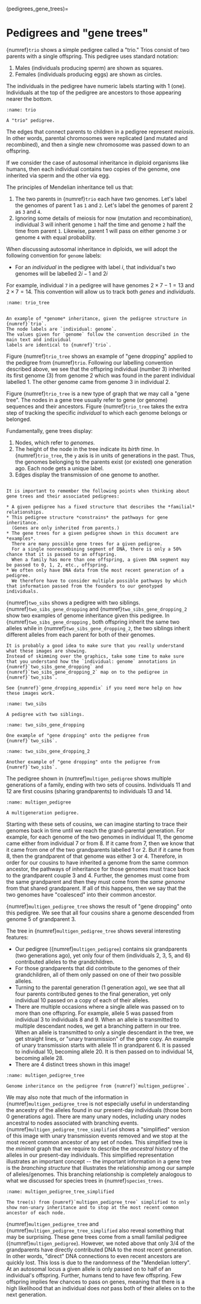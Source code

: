 (pedigrees_gene_trees)=
# Pedigrees and "gene trees"

{numref}`trio` shows a simple pedigree called a "trio."
Trios consist of two parents with a single offspring.
This pedigree uses standard notation:
1. Males (individuals producing sperm) are shown as squares.
2. Females (individuals producing eggs) are shown as circles.

The individuals in the pedigree have numeric labels starting with 1 (one).
Individuals at the top of the pedigree are ancestors to those appearing nearer the bottom.

```{figure} ../figures/trio.png
:name: trio

A "trio" pedigree.
```

The edges that connect parents to children in a pedigree represent *meiosis*.
In other words, parental chromosomes were replicated (and mutated and recombined), and then a single new chromosome was passed down to an offspring.

If we consider the case of autosomal inheritance in diploid organisms like humans, then each individual contains two copies of the genome, one inherited via sperm and the other via egg.

The principles of Mendelian inheritance tell us that:

1. The two parents in {numref}`trio` each have two genomes. 
   Let's label the genomes of parent 1 as `1` and `2`.
   Let's label the genomes of parent 2 as `3` and `4`.
2. Ignoring some details of meiosis for now (mutation and recombination), individual 3
   will inherit genome `1` half the time and genome `2` half the time from parent `1`.
   Likewise, parent 1 will pass on either genome `3` or genome `4` with equal probability.

When discussing autosomal inheritance in diploids, we will adopt the following convention for `genome` labels:

* For an *individual* in the pedigree with label $i$, that individual's two genomes will be labelled $2i - 1$ and $2i$

For example, individual `7` in a pedigree will have genomes $2\times 7 - 1 = 13$ and $2\times 7 = 14$.
This convention will allow us to track both *genes* and *individuals*.

```{figure} ../figures/trio.svg
:name: trio_tree


An example of *genome* inheritance, given the pedigree structure in {numref}`trio`.
The node labels are `individual: genome`.
The values given for `genome` follow the convention described in the main text and individual
labels are identical to {numref}`trio`.
```

Figure {numref}`trio_tree` shows an example of "gene dropping" applied to the pedigree from {numref}`trio`.
Following our labelling convention described above, we see that the offspring individual (number 3) inherited its first genome (3) from genome 2 which was found in the parent individual labelled 1.
The other genome came from genome 3 in individual 2.

Figure {numref}`trio_tree` is a new type of graph that we may call a "gene tree".
The nodes in a gene tree usually refer to gene (or genome) sequences and their ancestors.
Figure {numref}`trio_tree` takes the extra step of tracking the specific *individual* to which each genome belongs or belonged.

Fundamentally, gene trees display:

1. Nodes, which refer to *genomes*. 
2. The height of the node in the tree indicate its *birth time*.
   In {numref}`trio_tree`, the `y` axis is in units of generations in the past.
   Thus, the genomes belonging to the parents exist (or existed) one generation ago.
   Each node gets a unique label.
3. Edges display the transmission of one genome to another.


```{attention} Caution!

It is important to remember the following points when thinking about gene trees and their associated pedigrees:

* A given pedigree has a fixed structure that describes the *familial* relationships.
* This pedigree structure *constrains* the pathways for gene inheritance.
  (Genes are only inherited from parents.)
* The gene trees for a given pedigree shown in this document are *examples*.
  There are many possible gene trees for a given pedigree.
  For a single nonrecombining segment of DNA, there is only a 50% chance that it is passed to an offspring.
  When a family has more than one offspring, a given DNA segment may be passed to 0, 1, 2, etc., offspring.
* We often only have DNA data from the most recent generation of a pedigree.
  We therefore have to consider multiple possible pathways by which that information passed from the founders to our genotyped individuals.
```

{numref}`two_sibs` shows a pedigree with two siblings.
{numref}`two_sibs_gene_dropping` and {numref}`two_sibs_gene_dropping_2` show two examples of genome inheritance given this pedigree.
In {numref}`two_sibs_gene_dropping` , both offspring inherit the same two alleles while in {numref}`two_sibs_gene_dropping_2`, the two siblings inherit different alleles from each parent for both of their genomes.

```{attention} Take a moment to practice!
It is probably a good idea to make sure that you really understand what these images are showing.
Instead of skimming over the graphics, take some time to make sure that you understand how the `individual: genome` annotations in {numref}`two_sibs_gene_dropping` and {numref}`two_sibs_gene_dropping_2` map on to the pedigree in {numref}`two_sibs`.

See {numref}`gene_dropping_appendix` if you need more help on how these images work.
```

```{figure} ../figures/two_sibs.png
:name: two_sibs

A pedigree with two siblings.
```


```{figure} ../figures/two_sibs.svg
:name: two_sibs_gene_dropping

One example of "gene dropping" onto the pedigree from {numref}`two_sibs`.
```

```{figure} ../figures/two_sibs_2.svg
:name: two_sibs_gene_dropping_2

Another example of "gene dropping" onto the pedigree from {numref}`two_sibs`.
```

The pedigree shown in {numref}`multigen_pedigree` shows multiple generations of a family, ending with two sets of cousins.
Individuals 11 and 12 are first cousins (sharing grandparents) to individuals 13 and 14.

```{figure} ../figures/multigen_pedigree.png
:name: multigen_pedigree

A multigeneration pedigree.
```

Starting with these sets of cousins, we can imagine starting to trace their genomes back in time until we reach the grand-parental generation. For example, for each genome of the two genomes in individual 11, the genome came either from individual 7 or from 8. If it came from 7, then we know that it came from one of the two grandparents labelled 1 or 2.  But if it came from 8, then the grandparent of that genome was either 3 or 4. Therefore, in order for our cousins to have inherited a genome from the same common ancestor, the pathways of inheritance for those genomes must trace back to the grandparent couple 3 and 4. Further, the genomes must come from the same grandparent and then they must come from the *same genome* from that shared grandparent. If all of this happens, then we say that the two genomes have "coalesced" into their common ancestor.

{numref}`multigen_pedigree_tree` shows the result of "gene dropping" onto this pedigree.
We see that all four cousins share a genome descended from genome 5 of grandparent 3.

The tree in {numref}`multigen_pedigree_tree` shows several interesting features:

* Our pedigree ({numref}`multigen_pedigree`) contains six grandparents (two generations ago), yet only four of them (individuals 2, 3, 5, and 6) contributed alleles to the grandchildren.
* For those grandparents that did contribute to the genomes of their grandchildren, all of them only passed on one of their two possible alleles.
* Turning to the parental generation (1 generation ago), we see that all four parents contributed genes to the final generation, yet only individual 10 passed on a copy of each of their alleles.
* There are multiple occasions where a single allele was passed on to more than one offspring.
  For example, allele 5 was passed from individual 3 to individuals 8 and 9.
  When an allele is transmitted to multiple descendant nodes, we get a branching pattern in our tree.
  When an allele is transmitted to only a single descendant in the tree, we get straight lines, or "unary transmission" of the gene copy.
  An example of unary transmission starts with allele 11 in grandparent 6.
  It is passed to individual 10, becoming allele 20.
  It is then passed on to individual 14, becoming allele 28.
* There are 4 distinct trees shown in this image!


```{figure} ../figures/multigen_pedigree.svg
:name: multigen_pedigree_tree

Genome inheritance on the pedigree from {numref}`multigen_pedigree`.
```

We may also note that much of the information in {numref}`multigen_pedigree_tree` is not especially useful in understanding the ancestry of the alleles found in our present-day individuals (those born 0 generations ago).
There are many unary nodes, including unary nodes ancestral to nodes associated with branching events. 
{numref}`multigen_pedigree_tree_simplified` shows a "simplified" version of this image with unary transmission events removed and we stop at the most recent common ancestor of any set of nodes.
This simplified tree is the *minimal* graph that we require to describe the *ancestral history* of the alleles in our present-day individuals.
This simplified representation illustrates an important concept -- the important information in a gene tree is the *branching structure* that illustrates the relationship among our sample of alleles/genomes.
This branching relationship is completely analogous to what we discussed for species trees in {numref}`species_trees`.

```{figure} ../figures/multigen_pedigree_simplified.svg
:name: multigen_pedigree_tree_simplified

The tree(s) from {numref}`multigen_pedigree_tree` simplified to only show non-unary inheritance and to stop at the most recent common ancestor of each node.
```

{numref}`multigen_pedigree_tree` and {numref}`multigen_pedigree_tree_simplified` also reveal something that may be surprising.
These gene trees come from a small familial pedigree ({numref}`multigen_pedigree`).
However, we noted above that only 3/4 of the grandparents have directly contributed DNA to the most recent generation.
In other words, "direct" DNA connections to even recent ancestors are quickly lost.
This loss is due to the randomness of the "Mendelian lottery".
At an autosomal locus a given allele is only passed on to half of an individual's offspring.
Further, humans tend to have few offspring.
Few offspring implies few chances to pass on genes, meaning that there is a high likelihood that an individual does *not* pass both of their alleles on to the next generation.

